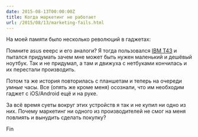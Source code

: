 ```yaml
---
date: 2015-08-13T00:00:00Z
title: Когда маркетинг не работает
url: /2015/08/13/marketing-fails.html
---
```


На моей памяти было несколько революций в гаджетах:

Помните asus eeepc и его аналоги? Я тогда пользовался [IBM
T43](http://www.thinkwiki.org/wiki/Category:T43) и пытался придумать зачем мне
может быть нужен маленький и дешёвый ноутбук. Так и не придумал, а там и движуха
с нетбуками кончилась и их перестали производить.

Потом та же история повторилась с планшетам и теперь на очереди *умные* часы.
Все (опять же кроме меня) осознали, что им необходим гаджет с iOS/Android ещё и
на руке.

За всё время суеты вокруг этих устройств я так и не купил ни одно из них. Почему
маркетинг ни одного из производителей не смог на меня повлиять и вынудить
сделать покупку?

Fin
